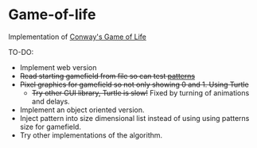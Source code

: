 # Game-of-life
Implementation of [Conway's Game of Life](https://en.wikipedia.org/wiki/Conway's_Game_of_Life)

TO-DO:
* Implement web version
* <s>Read starting gamefield from file so can test [patterns](https://en.wikipedia.org/wiki/Conway's_Game_of_Life#Examples_of_patterns)</s>
* <s>Pixel graphics for gamefield so not only showing 0 and 1. Using Turtle</s>
    * <s>Try other GUI library, Turtle is slow!</s> Fixed by turning of animations and delays.
* Implement an object oriented version.
* Inject pattern into size dimensional list instead of using using patterns size for gamefield.
* Try other implementations of the algorithm.